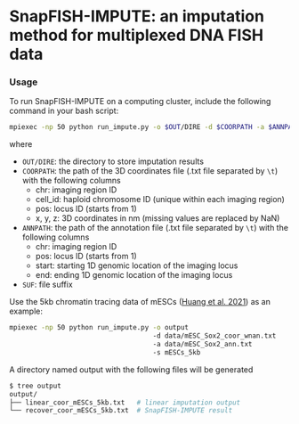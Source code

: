 # SnapFISH-IMPUTE: an imputation method for multiplexed DNA FISH data

### Usage

To run SnapFISH-IMPUTE on a computing cluster, include the following command in your bash script:
```bash
mpiexec -np 50 python run_impute.py -o $OUT/DIRE -d $COORPATH -a $ANNPATH -s $SUF
```
where
* `OUT/DIRE`: the directory to store imputation results
* `COORPATH`: the path of the 3D coordinates file (.txt file separated by `\t`) with the following columns
    * chr: imaging region ID
    * cell_id: haploid chromosome ID (unique within each imaging region)
    * pos: locus ID (starts from 1)
    * x, y, z: 3D coordinates in nm (missing values are replaced by NaN)
* `ANNPATH`: the path of the annotation file (.txt file separated by `\t`) with the following columns
    * chr: imaging region ID
    * pos: locus ID (starts from 1)
    * start: starting 1D genomic location of the imaging locus
    * end: ending 1D genomic location of the imaging locus
* `SUF`: file suffix

Use the 5kb chromatin tracing data of mESCs ([Huang et al. 2021](https://www.nature.com/articles/s41588-021-00863-6)) as an example:
```bash
mpiexec -np 50 python run_impute.py -o output 
                                    -d data/mESC_Sox2_coor_wnan.txt 
                                    -a data/mESC_Sox2_ann.txt 
                                    -s mESCs_5kb
```
A directory named output with the following files will be generated
```bash
$ tree output
output/
├── linear_coor_mESCs_5kb.txt   # linear imputation output
└── recover_coor_mESCs_5kb.txt  # SnapFISH-IMPUTE result
```
